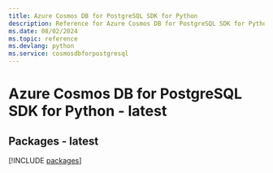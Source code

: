 ```yaml
---
title: Azure Cosmos DB for PostgreSQL SDK for Python
description: Reference for Azure Cosmos DB for PostgreSQL SDK for Python
ms.date: 08/02/2024
ms.topic: reference
ms.devlang: python
ms.service: cosmosdbforpostgresql
---
```

# Azure Cosmos DB for PostgreSQL SDK for Python - latest
## Packages - latest
[!INCLUDE [packages](cosmos-db-for-postgresql-index.md)]